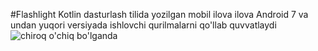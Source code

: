 ﻿#Flashlight
Kotlin dasturlash tilida yozilgan mobil ilova ilova Android 7 va undan yuqori versiyada ishlovchi qurilmalarni qo'llab quvvatlaydi
![chiroq o'chiq bo'lganda](app/src/main/drawble/off.png)
